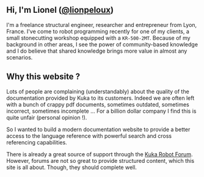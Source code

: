 
## Hi, I'm Lionel ([@lionpeloux](https://github.com/lionpeloux))

I'm a freelance structural engineer, researcher and entrepreneur from Lyon, France.
I've come to robot programming recently for one of my clients, a small stonecutting workshop equipped with a `KR-500-2MT`. 
Because of my background in other areas, I see the power of community-based knowledge and I do believe that shared knowledge brings more value in almost any scenarios.

## Why this website ?

Lots of people are complaining (understandably) about the quality of the documentation provided by Kuka to its customers.
Indeed we are often left with a bunch of crappy pdf documents, sometimes outdated, sometimes incorrect, sometimes incomplete ...
For a billion dollar company I find this is quite unfair (personal opinion !).

So I wanted to build a modern documentation website to provide a better access to the language reference with powerful search and cross referencing capabilities.

There is already a great source of support through the [Kuka Robot Forum](https://www.robot-forum.com/robotforum/kuka-robot-forum/). 
However, forums are not so great to provide structured content, which this site is all about. Though, they should complete well.

